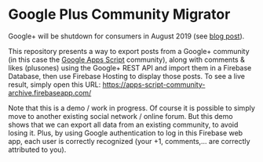# Google Plus Community Migrator

Google+ will be shutdown for consumers in August 2019 (see [blog post](https://www.blog.google/technology/safety-security/project-strobe/)).

This repository presents a way to export posts from a Google+ community (in this case the [Google Apps Script](https://plus.google.com/u/0/communities/102471985047225101769) community), along with comments & likes (plusones) using the Google+ REST API and import them in a Firebase Database, then use Firebase Hosting to display those posts.
To see a live result, simply open this URL:
https://apps-script-community-archive.firebaseapp.com/

Note that this is a demo / work in progress.
Of course it is possible to simply move to another existing social network / online forum.
But this demo shows that we can export all data from an existing community, to avoid losing it.
Plus, by using Google authentication to log in this Firebase web app, each user is correctly recognized (your +1, comments,... are correctly attributed to you).
